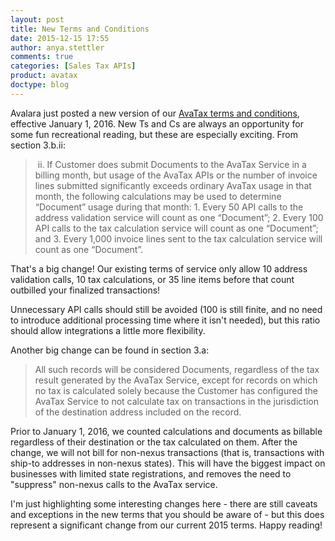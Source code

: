 ```yaml
---
layout: post
title: New Terms and Conditions
date: 2015-12-15 17:55
author: anya.stettler
comments: true
categories: [Sales Tax APIs]
product: avatax
doctype: blog
---
```

Avalara just posted a new version of our <a href="http://www.avalara.com/new-terms/">AvaTax terms and conditions</a>, effective January 1, 2016. New Ts and Cs are always an opportunity for some fun recreational reading, but these are especially exciting. From section 3.b.ii:
<blockquote> ii. If Customer does submit Documents to the AvaTax Service in a billing month, but usage of the AvaTax APIs or the number of invoice lines submitted significantly exceeds ordinary AvaTax usage in that month, the following calculations may be used to determine “Document” usage during that month:
1. Every 50 API calls to the address validation service will count as one “Document”;
2. Every 100 API calls to the tax calculation service will count as one “Document”; and
3. Every 1,000 invoice lines sent to the tax calculation service will count as one “Document”.</blockquote>
That's a big change! Our existing terms of service only allow 10 address validation calls, 10 tax calculations, or 35 line items before that count outbilled your finalized transactions!

Unnecessary API calls should still be avoided (100 is still finite, and no need to introduce additional processing time where it isn't needed), but this ratio should allow integrations a little more flexibility.

Another big change can be found in section 3.a:
<blockquote>All such records will be considered Documents, regardless of the tax result generated by the AvaTax Service, except for records on which no tax is calculated solely because the Customer has configured the AvaTax Service to not calculate tax on transactions in the jurisdiction of the destination address included on the record.</blockquote>
Prior to January 1, 2016, we counted calculations and documents as billable regardless of their destination or the tax calculated on them. After the change, we will not bill for non-nexus transactions (that is, transactions with ship-to addresses in non-nexus states). This will have the biggest impact on businesses with limited state registrations, and removes the need to "suppress" non-nexus calls to the AvaTax service.

I'm just highlighting some interesting changes here - there are still caveats and exceptions in the new terms that you should be aware of - but this does represent a significant change from our current 2015 terms. Happy reading!
